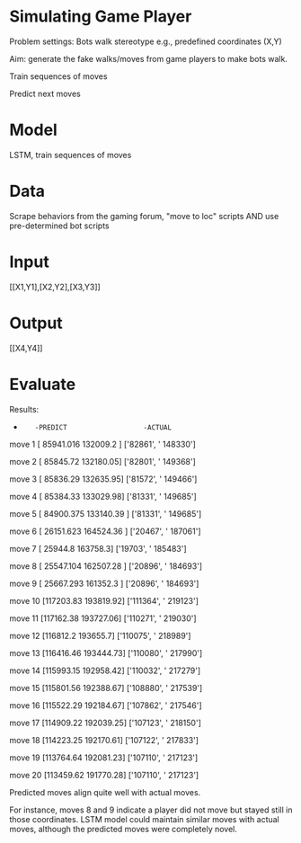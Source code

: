 # Simulating Game Player

Problem settings: Bots walk stereotype e.g., predefined coordinates (X,Y)

Aim: generate the fake walks/moves from game players to make bots walk.

Train sequences of moves

Predict next moves

# Model
LSTM, train sequences of moves

# Data
Scrape behaviors from the gaming forum, "move to loc" scripts
AND use pre-determined bot scripts

# Input
[[X1,Y1],[X2,Y2],[X3,Y3]]

# Output
[[X4,Y4]]

# Evaluate

Results:
-        -PREDICT                   -ACTUAL
move 1 [ 85941.016 132009.2  ] ['82861', ' 148330']

move 2 [ 85845.72 132180.05] ['82801', ' 149368']

move 3 [ 85836.29 132635.95] ['81572', ' 149466']

move 4 [ 85384.33 133029.98] ['81331', ' 149685']

move 5 [ 84900.375 133140.39 ] ['81331', ' 149685']

move 6 [ 26151.623 164524.36 ] ['20467', ' 187061']

move 7 [ 25944.8 163758.3] ['19703', ' 185483']

move 8 [ 25547.104 162507.28 ] ['20896', ' 184693']

move 9 [ 25667.293 161352.3  ] ['20896', ' 184693']

move 10 [117203.83 193819.92] ['111364', ' 219123']

move 11 [117162.38 193727.06] ['110271', ' 219030']

move 12 [116812.2 193655.7] ['110075', ' 218989']

move 13 [116416.46 193444.73] ['110080', ' 217990']

move 14 [115993.15 192958.42] ['110032', ' 217279']

move 15 [115801.56 192388.67] ['108880', ' 217539']

move 16 [115522.29 192184.67] ['107862', ' 217546']

move 17 [114909.22 192039.25] ['107123', ' 218150']

move 18 [114223.25 192170.61] ['107122', ' 217833']

move 19 [113764.64 192081.23] ['107110', ' 217123']

move 20 [113459.62 191770.28] ['107110', ' 217123']

Predicted moves align quite well with actual moves.

For instance, moves 8 and 9 indicate a player did not move but stayed still in those coordinates. LSTM model could maintain similar moves with actual moves, although the predicted moves were completely novel.
